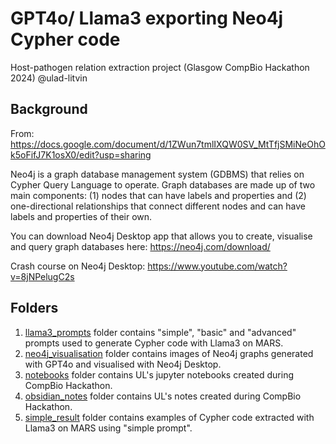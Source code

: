 # GPT4o/ Llama3 exporting Neo4j Cypher code

Host-pathogen relation extraction project (Glasgow CompBio Hackathon 2024)
@ulad-litvin

## Background

From:
https://docs.google.com/document/d/1ZWun7tmlIXQW0SV_MtTfjSMiNeOhOk5oFifJ7K1osX0/edit?usp=sharing

Neo4j is a graph database management system (GDBMS) that relies on Cypher Query Language to operate. Graph databases are made up of two main components: (1) nodes that can have labels and properties and (2) one-directional relationships that connect different nodes and can have labels and properties of their own.

You can download Neo4j Desktop app that allows you to create, visualise and query graph databases here: https://neo4j.com/download/

Crash course on Neo4j Desktop: https://www.youtube.com/watch?v=8jNPelugC2s

## Folders

1. [llama3_prompts](./llama3_prompts/) folder contains "simple", "basic" and "advanced" prompts used to generate Cypher code with Llama3 on MARS.
2. [neo4j_visualisation](./neo4j_visualisation/) folder contains images of Neo4j graphs generated with GPT4o and visualised with Neo4j Desktop.
3. [notebooks](./notebooks/) folder contains UL's jupyter notebooks created during CompBio Hackathon.
4. [obsidian_notes](./obsidian_notes/) folder contains UL's notes created during CompBio Hackathon.
5. [simple_result](./simple_result/) folder contains examples of Cypher code extracted with Llama3 on MARS using "simple prompt".
